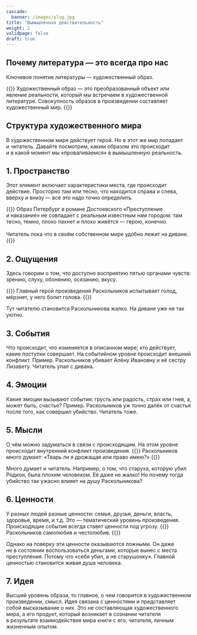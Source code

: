 ```yaml
---
cascade:
  banner: /images/plug.jpg
title: "Вымышленная действительность"
weight: 2
validpage: false
draft: true
---
```


## Почему литература&nbsp;&mdash; это всегда про нас

Ключевое понятие литературы&nbsp;&mdash; художественный образ.

{{<term>}}
Художественный образ&nbsp;&mdash; это преобразованный объект или явление реальности, который мы&nbsp;встречаем в&nbsp;художественной литературе. Совокупность образов в&nbsp;произведении составляет художественный мир.
{{</term>}}

## Структура художественного мира

В&nbsp;художественном мире действует герой. Но&nbsp;в&nbsp;этот&nbsp;же мир попадает и&nbsp;читатель. Давайте посмотрим, каким образом это происходит и&nbsp;в&nbsp;какой момент мы&nbsp;&laquo;проваливаемся&raquo; в&nbsp;вымышленную реальность.

## 1. Пространство

Этот элемент включает характеристики места, где происходит действие. Просторно там или тесно, что находится справа и&nbsp;слева, вверху и&nbsp;внизу&nbsp;&mdash; всё это надо точно определить.

{{<block example>}}
Образ Петербург в&nbsp;романе Достоевского &laquo;Преступление и&nbsp;наказание&raquo; не&nbsp;совпадает с&nbsp;реальным известным нам городом: там тесно, темно, плохо пахнет и&nbsp;плохо живётся&nbsp;&mdash; герою, конечно.
<br><br>
Читатель пока что в&nbsp;своём собственном мире удобно лежит на&nbsp;диване.
{{</block>}}

## 2. Ощущения

Здесь говорим о&nbsp;том, что доступно восприятию пятью органами чувств: зрению, слуху, обонянию, осязанию, вкусу.

{{<block example>}}
Главный герой произведения Раскольников испытывает голод, мёрзнет, у&nbsp;него болит голова.
{{</block>}}

Тут читателю становится Раскольникова жалко. На&nbsp;диване уже не&nbsp;так уютно.

## 3. Cобытия

Что происходит, что изменяется в&nbsp;описанном мире; кто действует, какие поступки совершает. На&nbsp;событийном уровне происходит внешний конфликт.
Пример. Раскольников убивает Алёну Ивановну и&nbsp;её&nbsp;сестру Лизавету. Читатель упал с&nbsp;дивана.

## 4. Эмоции

Какие эмоции вызывают события: грусть или радость, страх или гнев, а, может быть, счастье?
Пример. Раскольников уж&nbsp;точно далёк от&nbsp;счастья после того, как совершил убийство. Читатель тоже.

## 5. Мысли

О&nbsp;чём можно задуматься в&nbsp;связи с&nbsp;происходящим. На&nbsp;этом уровне происходит внутренний конфликт произведения.
{{<block example>}}
Раскольников много думает: &laquo;Тварь&nbsp;ли я&nbsp;дрожащая или право имею?&raquo;
{{</block>}}

Много думает и&nbsp;читатель. Например, о&nbsp;том, что старуха, которую убил Родион, была плохим человеком. Её&nbsp;даже не&nbsp;жалко! Но&nbsp;почему тогда убийство так ужасно влияет на&nbsp;душу Раскольникова?

## 6. Ценности

У&nbsp;разных людей разные ценности: семья, друзья, деньги, власть, здоровье, время, и&nbsp;т.д. Это&nbsp;&mdash; тематический уровень произведения. Происходящие события всегда ставят ценности под угрозу.
{{<block example>}}
Раскольников самолюбив и&nbsp;честолюбив.
{{</block>}}

Однако на&nbsp;поверку эти ценности оказываются ложными. Он&nbsp;даже не&nbsp;в&nbsp;состоянии воспользоваться деньгами, которые вынес с&nbsp;места преступления. Потому что &laquo;себя убил, а&nbsp;не&nbsp;старушонку&raquo;. Главной ценностью становится живая душа человека.

## 7. Идея

Высший уровень образа, то&nbsp;главное, о&nbsp;чем говорится в&nbsp;художественном произведении, смысл. Идея связана с&nbsp;ценностями и&nbsp;представляет собой высказывание о&nbsp;них. Это не&nbsp;составляющая художественного мира, а&nbsp;его продукт, который возникает в&nbsp;сознании читателя в&nbsp;результате взаимодействия мира книги с&nbsp;его, читателя, личным жизненным опытом.

